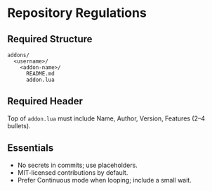 # Repository Regulations

## Required Structure

```
addons/
  <username>/
    <addon-name>/
      README.md
      addon.lua
```

## Required Header

Top of `addon.lua` must include Name, Author, Version, Features (2–4 bullets).

## Essentials

- No secrets in commits; use placeholders.
- MIT-licensed contributions by default.
- Prefer Continuous mode when looping; include a small wait.

